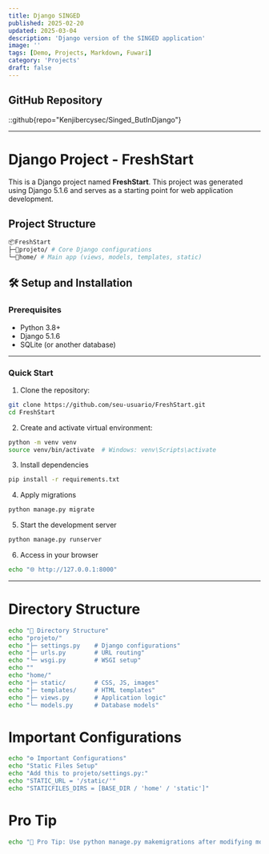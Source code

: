 ```yaml
---
title: Django SINGED
published: 2025-02-20
updated: 2025-03-04
description: 'Django version of the SINGED application'
image: ''
tags: [Demo, Projects, Markdown, Fuwari]
category: 'Projects'
draft: false 
---
```


## GitHub Repository 
::github{repo="Kenjibercysec/Singed_ButInDjango"}

--- 


# Django Project - FreshStart  

This is a Django project named **FreshStart**. This project was generated using Django 5.1.6 and serves as a starting point for web application development.


## Project Structure  
```bash
📦FreshStart
├─📂projeto/ # Core Django configurations
└─📂home/ # Main app (views, models, templates, static)
```


## 🛠️ Setup and Installation  

### Prerequisites  
- Python 3.8+  
- Django 5.1.6  
- SQLite (or another database)  

___ 

### Quick Start  
1. Clone the repository:  
```bash
git clone https://github.com/seu-usuario/FreshStart.git
cd FreshStart
```
2. Create and activate virtual environment:
```bash
python -m venv venv
source venv/bin/activate  # Windows: venv\Scripts\activate
```
3. Install dependencies
```bash
pip install -r requirements.txt
```
4. Apply migrations
```bash
python manage.py migrate
```
5. Start the development server
```bash
python manage.py runserver
```
6. Access in your browser
```bash
echo "🌐 http://127.0.0.1:8000"
```
---

# Directory Structure
```bash
echo "📂 Directory Structure"
echo "projeto/"
echo "├─ settings.py    # Django configurations"
echo "├─ urls.py        # URL routing"
echo "└─ wsgi.py        # WSGI setup"
echo ""
echo "home/"
echo "├─ static/        # CSS, JS, images"
echo "├─ templates/     # HTML templates"
echo "├─ views.py       # Application logic"
echo "└─ models.py      # Database models"
```
# Important Configurations
```bash
echo "⚙️ Important Configurations"
echo "Static Files Setup"
echo "Add this to projeto/settings.py:"
echo "STATIC_URL = '/static/'"
echo "STATICFILES_DIRS = [BASE_DIR / 'home' / 'static']"
```
# Pro Tip
```bash
echo "🔄 Pro Tip: Use python manage.py makemigrations after modifying models to generate new migrations."
```